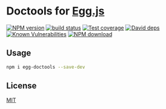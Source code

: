 # Doctools for [Egg.js](https://eggjs.org)

[![NPM version][npm-image]][npm-url]
[![build status][travis-image]][travis-url]
[![Test coverage][codecov-image]][codecov-url]
[![David deps][david-image]][david-url]
[![Known Vulnerabilities][snyk-image]][snyk-url]
[![NPM download][download-image]][download-url]

[npm-image]: https://img.shields.io/npm/v/doctools.svg?style=flat-square
[npm-url]: https://npmjs.org/package/doctools
[travis-image]: https://img.shields.io/travis/{{org}}/doctools.svg?style=flat-square
[travis-url]: https://travis-ci.org/{{org}}/doctools
[codecov-image]: https://codecov.io/gh/{{org}}/doctools/branch/master/graph/badge.svg
[codecov-url]: https://codecov.io/gh/{{org}}/doctools
[david-image]: https://img.shields.io/david/{{org}}/doctools.svg?style=flat-square
[david-url]: https://david-dm.org/{{org}}/doctools
[snyk-image]: https://snyk.io/test/npm/doctools/badge.svg?style=flat-square
[snyk-url]: https://snyk.io/test/npm/doctools
[download-image]: https://img.shields.io/npm/dm/doctools.svg?style=flat-square
[download-url]: https://npmjs.org/package/doctools


## Usage

```bash
npm i egg-doctools --save-dev
```

## License

[MIT](LICENSE)
